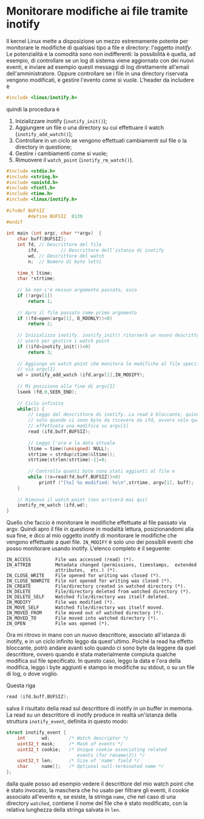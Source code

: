 # Monitorare modifiche ai file tramite inotify

Il kernel Linux mette a disposizione un mezzo estremamente potente per
monitorare le modifiche di qualsiasi tipo a file e directory: l'oggetto
_inotify_.  Le potenzialità e la comodità sono non indifferenti: la possibilità
è quella, ad esempio, di controllare se un log di sistema viene aggiornato con
dei nuovi eventi, e inviare ad esempio questi messaggi di log direttamente
all'email dell'amministratore. Oppure controllare se i file in una directory
riservata vengono modificati, e gestire l'evento come si vuole. L'header da
includere è

```c
#include <linux/inotify.h>
```

quindi la procedura è

1. Inizializzare inotify (`inotify_init()`);
2. Aggiungere un file o una directory su cui effettuare il watch
   (`inotify_add_watch()`);
3. Controllare in un ciclo se vengono effettuati cambiamenti sul file o la
   directory in questione;
4. Gestire i cambiamenti come si vuole;
5. Rimuovere il `watch_point` (`inotify_rm_watch()`).

```c
#include <stdio.h>
#include <string.h>
#include <unistd.h>
#include <fcntl.h>
#include <time.h>
#include <linux/inotify.h>
 
#ifndef BUFSIZ
        #define BUFSIZ  8139
#endif
         
int main (int argc, char **argv)  {
    char buff[BUFSIZ];
    int fd, // Descrittore del file
        ifd,        // Descrittore dell'istanza di inotify
        wd, // Descrittore del watch
        n;  // Numero di byte letti
         
    time_t ltime;
    char *strtime;
     
    // Se non c'è nessun argomento passato, esco
    if (!argv[1])
        return 1;
     
    // Apro il file passato come primo argomento
    if ((fd=open(argv[1], O_RDONLY))<0)
        return 2;
     
    // Inizializzo inotify. inotify_init() ritornerà un nuovo descrittore, che
    // userò per gestire i watch point
    if ((ifd=inotify_init())<0)
        return 3;
     
    // Aggiungo un watch point che monitora le modifiche al file specificato
    // via argv[1]
    wd = inotify_add_watch (ifd,argv[1],IN_MODIFY);
     
    // Mi posiziono alla fine di argv[1]
    lseek (fd,0,SEEK_END);
     
    // Ciclo infinito
    while(1) {
        // Leggo dal descrittore di inotify. La read è bloccante, quindi procede
        // solo quando ci sono byte da ricevere da ifd, ovvero solo quando viene
        // effettuata una modifica su argv[1]
        read (ifd,buff,BUFSIZ);
             
        // Leggo l'ora e la data attuale
        ltime = time((unsigned) NULL);
        strtime = strdup(ctime(&ltime));
        strtime[strlen(strtime)-1]=0;
             
        // Controllo quanti byte sono stati aggiunti al file e
        while ((n=read(fd,buff,BUFSIZ))>0)
            printf ("[%s] %s modified: %s\n",strtime, argv[1], buff);
    }
     
    // Rimuovo il watch point (non arriverà mai qui)
    inotify_rm_watch (ifd,wd);
}
```

Quello che faccio è monitorare le modifiche effettuate al file passato via argv.
Quindi apro il file in questione in modalità lettura, posizionandomi alla sua
fine, e dico al mio oggetto inotify di monitorare le modifiche che vengono
effettuate a quel file. `IN_MODIFY` è solo uno dei possibili eventi che posso
monitorare usando inotify. L'elenco completo è il seguente:

```
IN_ACCESS         File was accessed (read) (*).
IN_ATTRIB         Metadata changed (permissions, timestamps,  extended
                  attributes,  etc.) (*).
IN_CLOSE_WRITE    File opened for writing was closed (*).
IN_CLOSE_NOWRITE  File not opened for writing was closed (*).
IN_CREATE         File/directory created in watched directory (*).
IN_DELETE         File/directory deleted from watched directory (*).
IN_DELETE_SELF    Watched file/directory was itself deleted.
IN_MODIFY         File was modified (*).
IN_MOVE_SELF      Watched file/directory was itself moved.
IN_MOVED_FROM     File moved out of watched directory (*).
IN_MOVED_TO       File moved into watched directory (*).
IN_OPEN           File was opened (*).
```

Ora mi ritrovo in mano con un nuovo descrittore, associato all'istanza di
inotify, e in un ciclo infinito leggo da quest'ultimo. Poiché la read ha effetto
bloccante, potrò andare avanti solo quando ci sono byte da leggere da quel
descrittore, ovvero quando è stata materialmente compiuta qualche modifica sul
file specificato. In questo caso, leggo la data e l'ora della modifica, leggo i
byte aggiunti e stampo le modifiche su stdout, o su un file di log, o dove
voglio.

Questa riga

```c
read (ifd,buff,BUFSIZ);
```

salva il risultato della read sul descrittore di inotify in un buffer in
memoria. La read su un descrittore di inotify produce in realtà un'istanza della
struttura `inotify_event`, definita in questo modo:

```c
struct inotify_event {
    int      wd;       /* Watch descriptor */
    uint32_t mask;     /* Mask of events */
    uint32_t cookie;   /* Unique cookie associating related
                          events (for rename(2)) */
    uint32_t len;      /* Size of 'name' field */
    char     name[];   /* Optional null-terminated name */
};
```

dalla quale posso ad esempio vedere il descrittore del mio watch point che è
stato invocato, la maschera che ho usato per filtrare gli eventi, il cookie
associato all'evento e, se esiste, la stringa `name`, che nel caso di una
directory `watched`, contiene il nome del file che è stato modificato, con la
relativa lunghezza della stringa salvata in `len`.
